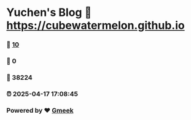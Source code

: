 # Yuchen's Blog :link: https://cubewatermelon.github.io 
### :page_facing_up: [10](https://cubewatermelon.github.io/tag.html) 
### :speech_balloon: 0 
### :hibiscus: 38224 
### :alarm_clock: 2025-04-17 17:08:45 
### Powered by :heart: [Gmeek](https://github.com/Meekdai/Gmeek)
